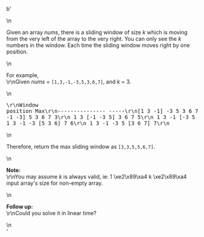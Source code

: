 b'<div class="question-description">\n<p><p>Given an array <i>nums</i>, there is a sliding window of size <i>k</i> which is moving from the very left of the array to the very right. You can only see the <i>k</i> numbers in the window. Each time the sliding window moves right by one position.</p>\n<p>For example,<br/>\r\nGiven <i>nums</i> = <code>[1,3,-1,-3,5,3,6,7]</code>, and <i>k</i> = 3.</p>\n<pre>\r\nWindow position                Max\r\n---------------               -----\r\n[1  3  -1] -3  5  3  6  7       3\r\n 1 [3  -1  -3] 5  3  6  7       3\r\n 1  3 [-1  -3  5] 3  6  7       5\r\n 1  3  -1 [-3  5  3] 6  7       5\r\n 1  3  -1  -3 [5  3  6] 7       6\r\n 1  3  -1  -3  5 [3  6  7]      7\r\n</pre>\n<p>Therefore, return the max sliding window as <code>[3,3,5,5,6,7]</code>.</p>\n<p><b>Note: </b><br/>\r\nYou may assume <i>k</i> is always valid, ie: 1 \xe2\x89\xa4 k \xe2\x89\xa4 input array\'s size for non-empty array.</p>\n<p><b>Follow up:</b><br/>\r\nCould you solve it in linear time?</p></p>\n</div>'